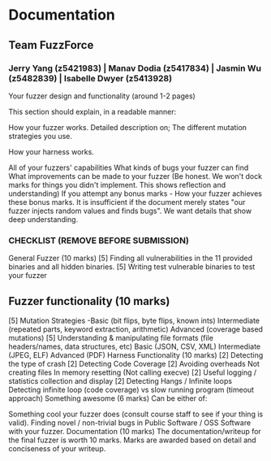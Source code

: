 # Documentation
## Team FuzzForce
### Jerry Yang (z5421983) | Manav Dodia (z5417834) | Jasmin Wu (z5482839) | Isabelle Dwyer (z5413928)

Your fuzzer design and functionality (around 1-2 pages)

This section should explain, in a readable manner:

How your fuzzer works. Detailed description on;
The different mutation strategies you use.

How your harness works.

All of your fuzzers' capabilities
What kinds of bugs your fuzzer can find
What improvements can be made to your fuzzer (Be honest. We won't dock marks for things you didn't implement. This shows reflection and understanding)
If you attempt any bonus marks - How your fuzzer achieves these bonus marks.
It is insufficient if the document merely states "our fuzzer injects random values and finds bugs". We want details that show deep understanding.

### CHECKLIST (REMOVE BEFORE SUBMISSION)

General Fuzzer (10 marks)
[5] Finding all vulnerabilities in the 11 provided binaries and all hidden binaries.
[5] Writing test vulnerable binaries to test your fuzzer

## Fuzzer functionality (10 marks)
[5] Mutation Strategies
-Basic (bit flips, byte flips, known ints)
Intermediate (repeated parts, keyword extraction, arithmetic)
Advanced (coverage based mutations)
[5] Understanding & manipulating file formats (file headers/names, data structures, etc)
Basic (JSON, CSV, XML)
Intermediate (JPEG, ELF)
Advanced (PDF)
Harness Functionality (10 marks)
[2] Detecting the type of crash
[2] Detecting Code Coverage
[2] Avoiding overheads
Not creating files
In memory resetting (Not calling execve)
[2] Useful logging / statistics collection and display
[2] Detecting Hangs / Infinite loops
Detecting infinite loop (code coverage) vs slow running program (timeout approach)
Something awesome (6 marks)
Can be either of:

Something cool your fuzzer does (consult course staff to see if your thing is valid).
Finding novel / non-trivial bugs in Public Software / OSS Software with your fuzzer.
Documentation (10 marks)
The documentation/writeup for the final fuzzer is worth 10 marks. Marks are awarded based on detail and conciseness of your writeup.